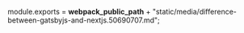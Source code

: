 module.exports = __webpack_public_path__ + "static/media/difference-between-gatsbyjs-and-nextjs.50690707.md";